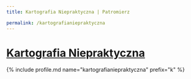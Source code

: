 ```yaml
---
title: Kartografia Niepraktyczna | Patromierz

permalink: /kartografianiepraktyczna
---
```


# [Kartografia Niepraktyczna](https://patronite.pl/kartografianiepraktyczna)

{% include profile.md name="kartografianiepraktyczna" prefix="k" %}
